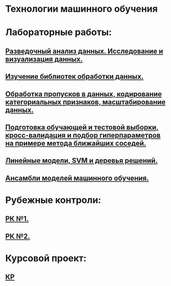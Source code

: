 # Технологии машинного обучения


# Лабораторные работы:
## [Разведочный анализ данных. Исследование и визуализация данных.](https://github.com/AngelikaKemerova/TMO/tree/master/L1)

## [Изучение библиотек обработки данных.](https://github.com/AngelikaKemerova/TMO/tree/master/L2)

## [Обработка пропусков в данных, кодирование категориальных признаков, масштабирование данных.](https://github.com/AngelikaKemerova/TMO/tree/master/L3)

## [Подготовка обучающей и тестовой выборки, кросс-валидация и подбор гиперпараметров на примере метода ближайших соседей.](https://github.com/AngelikaKemerova/TMO/tree/master/L4)

## [Линейные модели, SVM и деревья решений.](https://github.com/AngelikaKemerova/TMO/tree/master/L5)

## [Ансамбли моделей машинного обучения.](https://github.com/AngelikaKemerova/TMO/tree/master/L6)


# Рубежные контроли:
## [РК №1.](https://github.com/AngelikaKemerova/TMO/tree/master/RK1)
## [РК №2.](https://github.com/AngelikaKemerova/TMO/tree/master/RK2)


# Курсовой проект:
## [КР](https://github.com/AngelikaKemerova/TMO/tree/master/KR)
